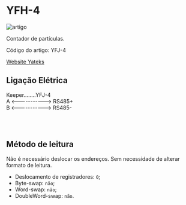 # YFH-4


![artigo](https://yateks.com/wp-content/uploads/2021/03/Oil-Particle-Counter-Sensor1.png)

Contador de partículas.

Código do artigo: YFJ-4

[Website Yateks](https://yateks.com/product/yfj-4-online-particle-counter-sensor/)


## Ligação Elétrica

Keeper........YFJ-4 <br/>
A   <-----------> RS485+ <br/>
B   <-----------> RS485- <br/>


<br/>


<br/>

## Método de leitura
Não é necessário deslocar os endereços. Sem necessidade de alterar formato de leitura.
- Deslocamento de registradores: `0`;
- Byte-swap: `não`;
- Word-swap: `não`;
- DoubleWord-swap: `não`.